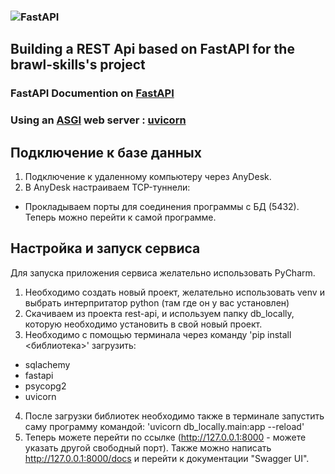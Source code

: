 ### ![[FastAPI](https://fastapi.tiangolo.com/tutorial/) ](https://fastapi.tiangolo.com/img/logo-margin/logo-teal.png)

## Building a REST Api based on FastAPI for the brawl-skills's project
### FastAPI Documention on [FastAPI](https://fastapi.tiangolo.com/tutorial/) 

### Using an [ASGI](https://asgi.readthedocs.io/en/latest/) web server : [uvicorn](https://www.uvicorn.org/)


## Подключение к базе данных
1. Подключение к удаленному компьютеру через AnyDesk.
2. В AnyDesk настраиваем TCP-туннели:
- Прокладываем порты для соединения программы с БД (5432).
Теперь можно перейти к самой программе.

## Настройка и запуск сервиса
Для запуска приложения сервиса желательно использовать PyCharm. 
1. Необходимо создать новый проект, желательно использовать venv и выбрать интерпритатор python (там где он у вас установлен)
2. Скачиваем из проекта rest-api, и используем папку db_locally, которую необходимо установить в свой новый проект.
3. Необходимо с помощью терминала через команду 'pip install <библиотека>' загрузить: 
- sqlachemy
- fastapi
- psycopg2
- uvicorn
4. После загрузки библиотек необходимо также в терминале запустить саму программу командой: 'uvicorn db_locally.main:app --reload'
5. Теперь можете перейти по ссылке (http://127.0.0.1:8000 - можете указать другой свободный порт).
Также можно написать http://127.0.0.1:8000/docs и перейти к документации "Swagger UI".
